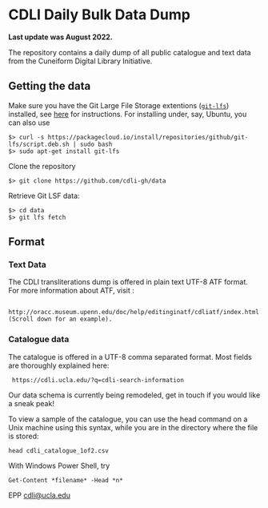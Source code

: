 # CDLI Daily Bulk Data Dump

**Last update was August 2022.**   
  
The repository contains a daily dump of all public catalogue and text data from the Cuneiform Digital Library Initiative. 

## Getting the data

Make sure you have the Git Large File Storage extentions ([`git-lfs`](https://github.com/git-lfs/git-lfs)) installed, see [here](https://docs.github.com/en/repositories/working-with-files/managing-large-files/installing-git-large-file-storage) for instructions. For installing under, say, Ubuntu, you can also use

    $> curl -s https://packagecloud.io/install/repositories/github/git-lfs/script.deb.sh | sudo bash
    $> sudo apt-get install git-lfs
  
Clone the repository

    $> git clone https://github.com/cdli-gh/data
  
Retrieve Git LSF data:
  
    $> cd data
    $> git lfs fetch

## Format
### Text Data
The CDLI transliterations dump is offered in plain text UTF-8 ATF format.
For more information about ATF, visit :

      http://oracc.museum.upenn.edu/doc/help/editinginatf/cdliatf/index.html (Scroll down for an example).


### Catalogue data
The catalogue is offered in a UTF-8 comma separated format. Most fields are thoroughly explained here:

     https://cdli.ucla.edu/?q=cdli-search-information  
Our data schema is currently being remodeled, get in touch if you would like a sneak peak!

To view a sample of the catalogue, you can use the head command on a Unix machine using this syntax, while you are in the directory where the file is stored:
```
head cdli_catalogue_1of2.csv
```
With Windows Power Shell, try
```
Get-Content *filename* -Head *n*
```

EPP cdli@ucla.edu
